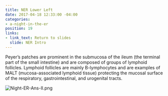 ```yaml
---
title: NER Lower Left
date: 2017-04-18 12:33:00 -04:00
categories:
- a-night-in-the-er
position: 19
links:
- link_text: Return to slides
  slide: NER Intro
---
```


Peyer’s patches are prominent in the submucosa of the ileum (the terminal part of the small intestine) and are composed of groups of lymphoid follicles. Lymphoid follicles are mainly B-lymphocytes and are examples of MALT (mucosa-associated lymphoid tissue) protecting the mucosal surface of the respiratory, gastrointestinal, and urogenital tracts.

![Night-ER-Ans-II.png](/uploads/Night-ER-Ans-II.png)